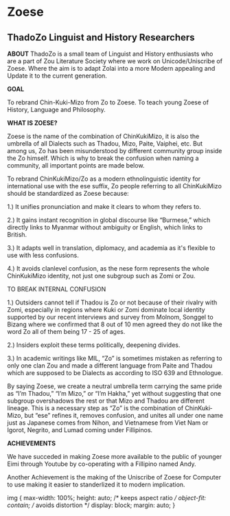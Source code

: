 # Zoese
## ThadoZo Linguist and History Researchers


**ABOUT**
ThadoZo is a small team of Linguist and History enthusiasts who are a part of Zou Literature Society where we work on Unicode/Uniscribe of Zoese.
         Where the aim is to adapt Zolai into a more Modern appealing and Update it to the current generation.

**GOAL**

To rebrand Chin-Kuki-Mizo from Zo to Zoese.
To teach young Zoese of History, Language and Philosophy.


**WHAT IS ZOESE?**

Zoese is the name of the combination of Chin­Kuki­Mizo, it is also the umbrella of all Dialects such as Thadou, Mizo, Paite, Vaiphei, etc. But among us, Zo has been
misunderstood by different community group inside the Zo himself. Which is why to break the confusion when naming a community, all important points are
made below.


To rebrand Chin­Kuki­Mizo/Zo as a modern ethnolinguistic identity for international
use with the ­ese suffix, Zo people referring to all Chin­Kuki­Mizo should be standardized as
Zoese because:


1.) It unifies pronunciation and make it clears to whom they refers to.


2.) It gains instant recognition in global discourse like “Burmese,” which directly links to
Myanmar without ambiguity or English, which links to British.


3.) It adapts well in translation, diplomacy, and academia as it's flexible to use with less
confusions.


4.) It avoids clan­level confusion, as the ­nese form represents the whole Chin­Kuki­Mizo
identity, not just one subgroup such as Zomi or Zou.



TO BREAK INTERNAL CONFUSION


1.) Outsiders cannot tell if Thadou is Zo or not because of their rivalry with Zomi, especially in
regions where Kuki or Zomi dominate local identity supported by our recent interviews and
survey from Molnom, Songgel to Bizang where we confirmed that 8 out of 10 men agreed they
do not like the word Zo all of them being 17­ - 25 of ages.


2.) Insiders exploit these terms politically, deepening divides.


3.) In academic writings like MIL, “Zo” is sometimes mistaken as referring to only one clan Zou
and made a different language from Paite and Thadou which are supposed to be Dialects as
according to ISO 639 and Ethnologue.


By saying Zoese, we create a neutral umbrella term carrying the same pride as “I’m
Thadou,” “I’m Mizo,” or “I’m Hakha,” yet without suggesting that one subgroup overshadows the
rest or that Mizo and Thadou are different lineage.
This is a necessary step as “Zo” is the combination of Chin­Kuki­Mizo, but “­ese” refines it,
removes confusion, and unites all under one name just as Japanese comes from Nihon, and
Vietnamese from Viet Nam or Igorot, Negrito, and Lumad coming under Fillipinos.


**ACHIEVEMENTS**

We have succeded in making Zoese more available to the public of younger Eimi through Youtube by co-operating with a Fillipino named Andy.

Another Achievement is the making of the Uniscribe of Zoese for Computer to use making it easier to standerlized it to modern implication.


img {
  max-width: 100%;
  height: auto;          /* keeps aspect ratio */
  object-fit: contain;   /* avoids distortion */
  display: block;
  margin: auto;
}
